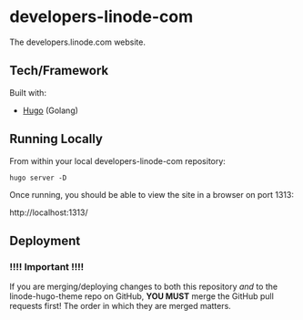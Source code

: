 # developers-linode-com

The developers.linode.com website.

## Tech/Framework

Built with:

* [Hugo](https://themes.gohugo.io/) (Golang)

## Running Locally

From within your local developers-linode-com repository:

`hugo server -D`

Once running, you should be able to view the site in a browser on port 1313:

http://localhost:1313/

## Deployment

### !!!! Important !!!!
If you are merging/deploying changes to both this repository _and_ to
the linode-hugo-theme repo on GitHub, **YOU MUST** merge the GitHub pull
requests first! The order in which they are merged matters.
